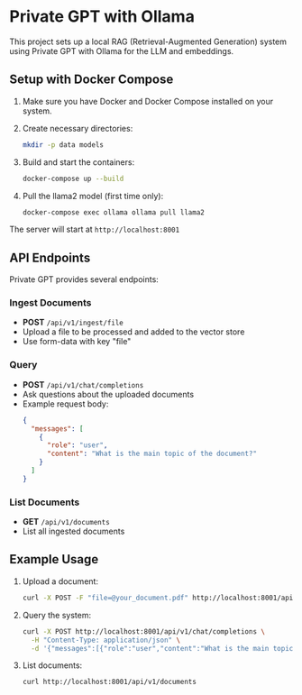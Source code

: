 # Private GPT with Ollama

This project sets up a local RAG (Retrieval-Augmented Generation) system using Private GPT with Ollama for the LLM and embeddings.

## Setup with Docker Compose

1. Make sure you have Docker and Docker Compose installed on your system.

2. Create necessary directories:
   ```bash
   mkdir -p data models
   ```

3. Build and start the containers:
   ```bash
   docker-compose up --build
   ```

4. Pull the llama2 model (first time only):
   ```bash
   docker-compose exec ollama ollama pull llama2
   ```

The server will start at `http://localhost:8001`

## API Endpoints

Private GPT provides several endpoints:

### Ingest Documents
- **POST** `/api/v1/ingest/file`
- Upload a file to be processed and added to the vector store
- Use form-data with key "file"

### Query
- **POST** `/api/v1/chat/completions`
- Ask questions about the uploaded documents
- Example request body:
  ```json
  {
    "messages": [
      {
        "role": "user",
        "content": "What is the main topic of the document?"
      }
    ]
  }
  ```

### List Documents
- **GET** `/api/v1/documents`
- List all ingested documents

## Example Usage

1. Upload a document:
   ```bash
   curl -X POST -F "file=@your_document.pdf" http://localhost:8001/api/v1/ingest/file
   ```

2. Query the system:
   ```bash
   curl -X POST http://localhost:8001/api/v1/chat/completions \
     -H "Content-Type: application/json" \
     -d '{"messages":[{"role":"user","content":"What is the main topic of the document?"}]}'
   ```

3. List documents:
   ```bash
   curl http://localhost:8001/api/v1/documents
   ``` 